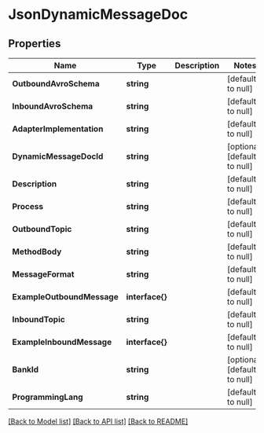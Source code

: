 # JsonDynamicMessageDoc

## Properties
Name | Type | Description | Notes
------------ | ------------- | ------------- | -------------
**OutboundAvroSchema** | **string** |  | [default to null]
**InboundAvroSchema** | **string** |  | [default to null]
**AdapterImplementation** | **string** |  | [default to null]
**DynamicMessageDocId** | **string** |  | [optional] [default to null]
**Description** | **string** |  | [default to null]
**Process** | **string** |  | [default to null]
**OutboundTopic** | **string** |  | [default to null]
**MethodBody** | **string** |  | [default to null]
**MessageFormat** | **string** |  | [default to null]
**ExampleOutboundMessage** | **interface{}** |  | [default to null]
**InboundTopic** | **string** |  | [default to null]
**ExampleInboundMessage** | **interface{}** |  | [default to null]
**BankId** | **string** |  | [optional] [default to null]
**ProgrammingLang** | **string** |  | [default to null]

[[Back to Model list]](../README.md#documentation-for-models) [[Back to API list]](../README.md#documentation-for-api-endpoints) [[Back to README]](../README.md)


